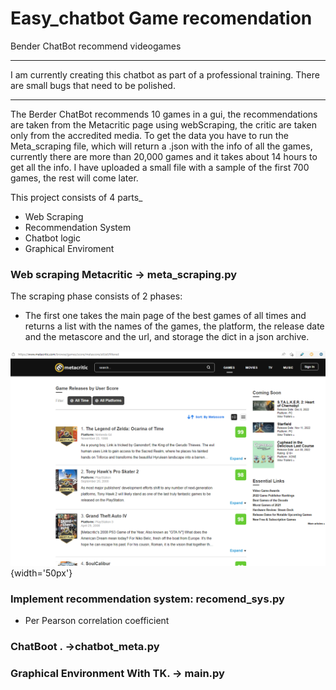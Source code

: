 # Easy_chatbot Game recomendation
Bender ChatBot recommend videogames
________________________________________________________________________________________________________________________________________________________________________
I am currently creating this chatbot as part of a professional training. There are small bugs that need to be polished.
________________________________________________________________________________________________________________________________________________________________________

The Berder ChatBot recommends 10 games in a gui, the recommendations are taken from the Metacritic page using webScraping, the critic are taken only from the accredited media. To get the data you have to run the Meta_scraping file, which will return a .json with the info of all the games, currently there are more than 20,000 games and it takes about 14 hours to get all the info. I have uploaded a small file with a sample of the first 700 games, the rest will come later.

This project consists of 4 parts_
- Web Scraping
- Recommendation System
- Chatbot logic
- Graphical Enviroment


### Web scraping Metacritic -> meta_scraping.py
  
The scraping phase consists of 2 phases: 
- The first one takes the main page of the best games of all times and returns a list with the names of the games, the platform, the release date and the metascore and the url, and storage the dict in a json archive.

![Games of all time in Metacritic](https://github.com/dario-t/easy_chatbot/blob/main/img/Meta%20all%20games.png){width='50px'}


### Implement recommendation system: recomend_sys.py

*   Per Pearson correlation coefficient 

### ChatBoot . ->chatbot_meta.py

### Graphical Environment With TK. -> main.py

